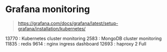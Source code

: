 # Grafana monitoring

> https://grafana.com/docs/grafana/latest/setup-grafana/installation/kubernetes/

13770 : Kubernetes cluster monitoring
2583 : MongoDB cluster monitoring
11835 : redis
9614 : nginx ingress dashboard
12693 : haproxy 2 Full
